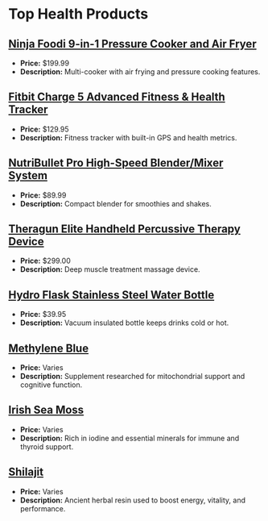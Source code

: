 # Top Health Products

## [Ninja Foodi 9-in-1 Pressure Cooker and Air Fryer](https://amzn.to/3H8Olh3)
- **Price:** $199.99
- **Description:** Multi-cooker with air frying and pressure cooking features.

## [Fitbit Charge 5 Advanced Fitness & Health Tracker](https://www.amazon.com/dp/B0DGPQKF2W?tag=mychanneld-20)
- **Price:** $129.95
- **Description:** Fitness tracker with built-in GPS and health metrics.

## [NutriBullet Pro High-Speed Blender/Mixer System](https://amzn.to/47eVzKT)
- **Price:** $89.99
- **Description:** Compact blender for smoothies and shakes.

## [Theragun Elite Handheld Percussive Therapy Device](https://amzn.to/3Hm7HiH)
- **Price:** $299.00
- **Description:** Deep muscle treatment massage device.

## [Hydro Flask Stainless Steel Water Bottle](https://amzn.to/4myBCTZ)
- **Price:** $39.95
- **Description:** Vacuum insulated bottle keeps drinks cold or hot.

## [Methylene Blue](https://amzn.to/4ldkJwL)
- **Price:** Varies
- **Description:** Supplement researched for mitochondrial support and cognitive function.

## [Irish Sea Moss](https://www.amazon.com/dp/B0CTMJYZ73?tag=mychanneld-20)
- **Price:** Varies
- **Description:** Rich in iodine and essential minerals for immune and thyroid support.

## [Shilajit](https://amzn.to/4li6vuC)
- **Price:** Varies
- **Description:** Ancient herbal resin used to boost energy, vitality, and performance.

